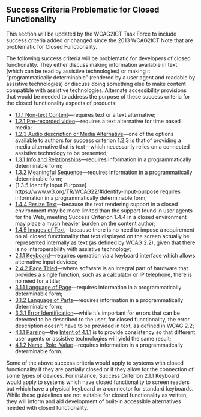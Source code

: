 Success Criteria Problematic for Closed Functionality
-----------------------------------------------------

<p class="ednote">This section will be updated by the WCAG2ICT Task Force to include success criteria added or changed since the 2013 WCAG2ICT Note that are problematic for Closed Functionality.</p>

The following success criteria will be problematic for developers of closed functionality. They either discuss making information available in text (which can be read by assistive technologies) or making it “programmatically determinable” (rendered by a user agent and readable by assistive technologies) or discuss doing something else to make content compatible with assistive technologies. Alternate accessibility provisions that would be needed to address the purpose of these success criteria for the closed functionality aspects of products:

*   [1.1.1 Non-text Content](http://www.w3.org/TR/WCAG22/#non-text-content)—requires text or a text alternative;
*   [1.2.1 Pre-recorded video](http://www.w3.org/TR/WCAG22/#audio-only-and-video-only-prerecorded)—requires a text alternative for time based media;
*   [1.2.3 Audio description or Media Alternative](http://www.w3.org/TR/WCAG22/#audio-description-or-media-alternative-prerecorded)—one of the options available to authors for success criterion 1.2.3 is that of providing a media alternative that is text—which necessarily relies on a connected assistive technology to be presented;
*   [1.3.1 Info and Relationships](http://www.w3.org/TR/WCAG22/#info-and-relationships)—requires information in a programmatically determinable form;
*   [1.3.2 Meaningful Sequence](http://www.w3.org/TR/WCAG22/#meaningful-sequence)—requires information in a programmatically determinable form;
*   [1.3.5 Identify Input Purpose] https://www.w3.org/TR/WCAG22/#identify-input-purpose requires information in a programmatically determinable form;
*   [1.4.4 Resize Text](http://www.w3.org/TR/WCAG22/#resize-text)—because the text rendering support in a closed environment may be more limited than the support found in user agents for the Web, meeting Success Criterion 1.4.4 in a closed environment may place a much heavier burden on the content author;
*   [1.4.5 Images of Text](http://www.w3.org/TR/WCAG22/#images-of-text)—because there is no need to impose a requirement on all closed functionality that text displayed on the screen actually be represented internally as text (as defined by WCAG 2.2), given that there is no interoperability with assistive technology;
*   [2.1.1 Keyboard](http://www.w3.org/TR/WCAG22/#keyboard)—requires operation via a keyboard interface which allows alternative input devices;
*   [2.4.2 Page Titled](http://www.w3.org/TR/WCAG22/#page-titled)—where software is an integral part of hardware that provides a single function, such as a calculator or IP telephone, there is no need for a title;
*   [3.1.1 Language of Page](http://www.w3.org/TR/WCAG22/#language-of-page)—requires information in a programmatically determinable form;
*   [3.1.2 Language of Parts](http://www.w3.org/TR/WCAG22/#language-of-parts)—requires information in a programmatically determinable form;
*   [3.3.1 Error Identification](http://www.w3.org/TR/WCAG22/#error-identification)—while it's important for errors that can be detected to be described to the user, for closed functionality, the error description doesn't have to be provided in text, as defined in WCAG 2.2;
*   [4.1.1 Parsing](http://www.w3.org/TR/WCAG22/#parsing)—the [Intent of 4.1.1](http://www.w3.org/WAI/WCAG22/Understanding/parsing.html#intent) is to provide consistency so that different user agents or assistive technologies will yield the same result;
*   [4.1.2 Name, Role, Value](http://www.w3.org/TR/WCAG22/#name-role-value)—requires information in a programmatically determinable form.

<div class="note">Some of the above success criteria would apply to systems with closed functionality if they are partially closed or if they allow for the connection of some types of devices. For instance, Success Criterion 2.1.1 Keyboard would apply to systems which have closed functionality to screen readers but which have a physical keyboard or a connector for standard keyboards.</div><div class="note">While these guidelines are not suitable for closed functionality as written, they will inform and aid development of built-in accessible alternatives needed with closed functionality.</div>
